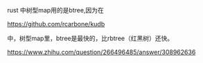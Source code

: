 rust 中树型map用的是btree,因为在

https://github.com/rcarbone/kudb 

中，树型map里，btree是最快的，比rbtree（红黑树）还快。

https://www.zhihu.com/question/266496485/answer/308962636
